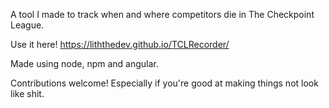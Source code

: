 A tool I made to track when and where competitors die in The Checkpoint League.

Use it here! https://liththedev.github.io/TCLRecorder/

Made using node, npm and angular.

Contributions welcome! Especially if you're good at making things not look like shit.